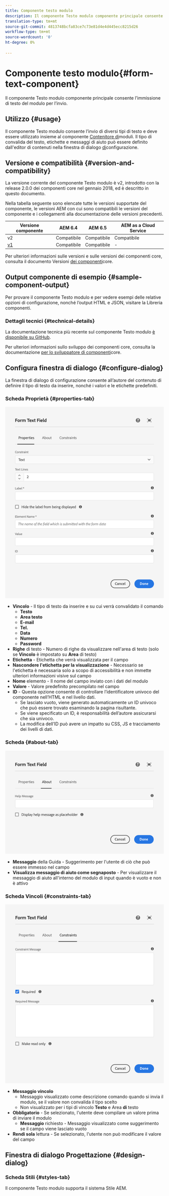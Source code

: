 ```yaml
---
title: Componente testo modulo
description: Il componente Testo modulo componente principale consente l’immissione di testo del modulo per l’invio.
translation-type: tm+mt
source-git-commit: 4813748bcfa83ce7c73e81d4e4d445ecc8215d26
workflow-type: tm+mt
source-wordcount: '0'
ht-degree: 0%

---
```



# Componente testo modulo{#form-text-component}

Il componente Testo modulo componente principale consente l’immissione di testo del modulo per l’invio.

## Utilizzo {#usage}

Il componente Testo modulo consente l’invio di diversi tipi di testo e deve essere utilizzato insieme al componente [Contenitore di](form-container.md)moduli. Il tipo di convalida del testo, etichette e messaggi di aiuto può essere definito dall&#39;editor di contenuti nella finestra di dialogo [di](#configure-dialog)configurazione.

## Versione e compatibilità {#version-and-compatibility}

La versione corrente del componente Testo modulo è v2, introdotto con la release 2.0.0 dei componenti core nel gennaio 2018, ed è descritto in questo documento.

Nella tabella seguente sono elencate tutte le versioni supportate del componente, le versioni AEM con cui sono compatibili le versioni del componente e i collegamenti alla documentazione delle versioni precedenti.

| Versione componente | AEM 6.4   | AEM 6.5 | AEM as a Cloud Service |
|--- |--- |--- |---|
| v2 | Compatibile | Compatibile | Compatibile |
| [v1](/help/components/v1/form-text-v1.md) | Compatibile | Compatibile | - |

Per ulteriori informazioni sulle versioni e sulle versioni dei componenti core, consulta il documento Versioni [dei componenti](/help/versions.md)core.

## Output componente di esempio {#sample-component-output}

Per provare il componente Testo modulo e per vedere esempi delle relative opzioni di configurazione, nonché l’output HTML e JSON, visitare la Libreria [](https://adobe.com/go/aem_cmp_library_form_text)componenti.

### Dettagli tecnici {#technical-details}

La documentazione tecnica più recente sul componente Testo modulo [è disponibile su GitHub](https://adobe.com/go/aem_cmp_tech_form_text_v2).

Per ulteriori informazioni sullo sviluppo dei componenti core, consulta la documentazione [per lo sviluppatore di componenti](/help/developing/overview.md)core.

## Configura finestra di dialogo {#configure-dialog}

La finestra di dialogo di configurazione consente all’autore del contenuto di definire il tipo di testo da inserire, nonché i valori e le etichette predefiniti.

### Scheda Proprietà {#properties-tab}

![scheda Proprietà](/help/assets/form-text-edit-properties.png)

* **Vincolo** - Il tipo di testo da inserire e su cui verrà convalidato il comando
   * **Testo**
   * **Area testo**
   * **E-mail**
   * **Tel.**
   * **Data**
   * **Numero**
   * **Password**
* **Righe** di testo - Numero di righe da visualizzare nell&#39;area di testo (solo se **Vincolo** è impostato su **Area** di testo)
* **Etichetta** - Etichetta che verrà visualizzata per il campo
* **Nascondere l&#39;etichetta per la visualizzazione** - Necessario se l&#39;etichetta è necessaria solo a scopo di accessibilità e non immette ulteriori informazioni visive sul campo
* **Nome** elemento - Il nome del campo inviato con i dati del modulo
* **Valore** - Valore predefinito precompilato nel campo
* **ID** - Questa opzione consente di controllare l’identificatore univoco del componente nell’HTML e nel livello [](/help/developing/data-layer/overview.md)dati.
   * Se lasciato vuoto, viene generato automaticamente un ID univoco che può essere trovato esaminando la pagina risultante.
   * Se viene specificato un ID, è responsabilità dell’autore assicurarsi che sia univoco.
   * La modifica dell’ID può avere un impatto su CSS, JS e tracciamento dei livelli di dati.

### Scheda {#about-tab}

![Scheda Informazioni](/help/assets/form-text-edit-about.png)

* **Messaggio** della Guida - Suggerimento per l&#39;utente di ciò che può essere immesso nel campo
* **Visualizza messaggio di aiuto come segnaposto** - Per visualizzare il messaggio di aiuto all&#39;interno del modulo di input quando è vuoto e non è attivo

### Scheda Vincoli {#constraints-tab}

![Scheda Vincoli](/help/assets/form-text-edit-constraints.png)

* **Messaggio vincolo**
   * Messaggio visualizzato come descrizione comando quando si invia il modulo, se il valore non convalida il tipo scelto
   * Non visualizzato per i tipi di vincolo **Testo** e Area **di** testo
* **Obbligatorio** - Se selezionato, l&#39;utente deve compilare un valore prima di inviare il modulo
   * **Messaggio** richiesto - Messaggio visualizzato come suggerimento se il campo viene lasciato vuoto
* **Rendi sola** lettura - Se selezionato, l&#39;utente non può modificare il valore del campo

## Finestra di dialogo Progettazione {#design-dialog}

### Scheda Stili {#styles-tab}

Il componente Testo modulo supporta il sistema [](/help/get-started/authoring.md#component-styling)Stile AEM.
